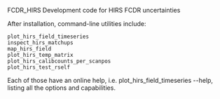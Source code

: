 FCDR_HIRS
Development code for HIRS FCDR uncertainties

After installation, command-line utilities include:

    plot_hirs_field_timeseries
    inspect_hirs_matchups
    map_hirs_field
    plot_hirs_temp_matrix
    plot_hirs_calibcounts_per_scanpos
    plot_hirs_test_rself

Each of those have an online help, i.e. plot_hirs_field_timeseries --help,
listing all the options and capabilities.
